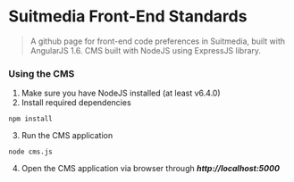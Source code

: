 # Suitmedia Front-End Standards
> A github page for front-end code preferences in Suitmedia, built with AngularJS 1.6. CMS built with NodeJS using ExpressJS library.

### Using the CMS
1. Make sure you have NodeJS installed (at least v6.4.0)
2. Install required dependencies
```
npm install
```
3. Run the CMS application
```
node cms.js
```
4. Open the CMS application via browser through **_http://localhost:5000_**